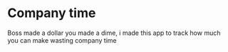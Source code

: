 # Company time

Boss made a dollar you made a dime, i made this app to track how much you can make wasting company time

